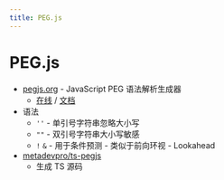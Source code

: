 ```yaml
---
title: PEG.js
---
```


# PEG.js

- [pegjs.org](https://pegjs.org) - JavaScript PEG 语法解析生成器
  - [在线](https://pegjs.org/online) / [文档](https://pegjs.org/documentation)
- 语法
  - `''` - 单引号字符串忽略大小写
  - `""` - 双引号字符串大小写敏感
  - `!` `&` - 用于条件预测 - 类似于前向环视 - Lookahead
- [metadevpro/ts-pegjs](https://github.com/metadevpro/ts-pegjs)
  - 生成 TS 源码

